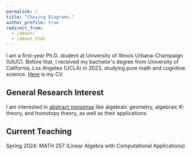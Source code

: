 ```yaml
---
permalink: /
title: "Chasing Diagrams."
author_profile: true
redirect_from: 
  - /about/
  - /about.html
---
```


I am a first-year Ph.D. student at University of Illinois Urbana-Champaign (UIUC). Before that, I received my bachelor's degree from University of California, Los Angeles (UCLA) in 2023, studying pure math and cognitive science. [Here](https://jiantongliu.github.io/files/Jiantong_Liu_CV.pdf) is my CV. 

General Research Interest
------
I am interested in [abstract nonsense](https://en.wikipedia.org/wiki/Abstract_nonsense) like algebraic geometry, algebraic K-theory, and homotopy theory, as well as their applications. 

Current Teaching
------
Spring 2024: MATH 257 (Linear Algebra with Computational Applications)
